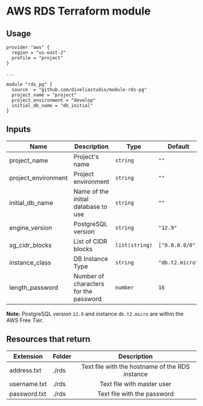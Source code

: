 # AWS RDS Terraform module

## Usage

```hcl
provider "aws" {
  region = "us-east-2"
  profile = "project"
}

...

module "rds_pg" {
  source  = "github.com/diveliastudio/module-rds-pg"
  project_name = "project"
  project_environment = "develop"
  initial_db_name = "db_initial"
}
```

## Inputs

| Name | Description | Type | Default | Required |
|------|-------------|------|---------|:--------:|
| project_name | Project's name | `string` | `""` | yes |
| project_environment | Project environment | `string` | `""` | yes |
| initial_db_name | Name of the initial database to use | `string` | `""` | yes |
| engine_version | PostgreSQL version | `string` | `"12.9"` | no |
| sg_cidr_blocks | List of CIDR blocks | `list(string)` | `["0.0.0.0/0"]` | no |
| instance_class | DB Instance Type | `string` | `"db.t2.micro"` | no |
| length_password | Number of characters for the password | `number` | `16` | no |

**Note:** PostgreSQL version `12.9` and instance `db.t2.micro` are within the AWS Free Tier.

## Resources that return

| Extension | Folder | Description |
|------|-------------|:--------:|
| address.txt | ./rds | Text file with the hostname of the RDS instance |
| username.txt | ./rds | Text file with master user |
| password.txt | ./rds | Text file with the password |